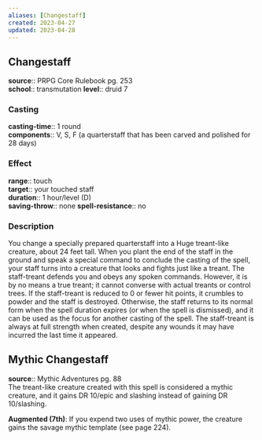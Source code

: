 ```yaml
---
aliases: [Changestaff]
created: 2023-04-27
updated: 2023-04-28
---
```


## Changestaff

**source**:: PRPG Core Rulebook pg. 253  
**school**:: transmutation
**level**:: druid 7

### Casting

**casting-time**:: 1 round  
**components**:: V, S, F (a quarterstaff that has been carved and polished for 28 days)

### Effect

**range**:: touch  
**target**:: your touched staff  
**duration**:: 1 hour/level (D)  
**saving-throw**:: none
**spell-resistance**:: no

### Description

You change a specially prepared quarterstaff into a Huge treant-like creature, about 24 feet tall. When you plant the end of the staff in the ground and speak a special command to conclude the casting of the spell, your staff turns into a creature that looks and fights just like a treant. The staff-treant defends you and obeys any spoken commands. However, it is by no means a true treant; it cannot converse with actual treants or control trees. If the staff-treant is reduced to 0 or fewer hit points, it crumbles to powder and the staff is destroyed. Otherwise, the staff returns to its normal form when the spell duration expires (or when the spell is dismissed), and it can be used as the focus for another casting of the spell. The staff-treant is always at full strength when created, despite any wounds it may have incurred the last time it appeared.

## Mythic Changestaff

**source**:: Mythic Adventures pg. 88  
The treant-like creature created with this spell is considered a mythic creature, and it gains DR 10/epic and slashing instead of gaining DR 10/slashing.  
  
**Augmented (7th)**: If you expend two uses of mythic power, the creature gains the savage mythic template (see page 224).
